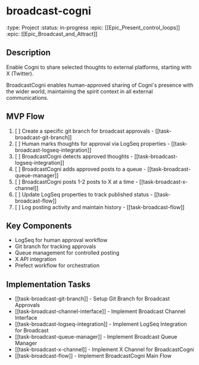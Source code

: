 # broadcast-cogni
:type: Project
:status: in-progress
:epic: [[Epic_Present_control_loops]]
:epic: [[Epic_Broadcast_and_Attract]]

## Description
Enable Cogni to share selected thoughts to external platforms, starting with X (Twitter).

BroadcastCogni enables human-approved sharing of Cogni's presence with the wider world, maintaining the spirit context in all external communications.

## MVP Flow
1. [ ] Create a specific git branch for broadcast approvals - [[task-broadcast-git-branch]]
2. [ ] Human marks thoughts for approval via LogSeq properties - [[task-broadcast-logseq-integration]]
3. [ ] BroadcastCogni detects approved thoughts - [[task-broadcast-logseq-integration]]
4. [ ] BroadcastCogni adds approved posts to a queue - [[task-broadcast-queue-manager]]
5. [ ] BroadcastCogni posts 1-2 posts to X at a time - [[task-broadcast-x-channel]]
6. [ ] Update LogSeq properties to track published status - [[task-broadcast-flow]]
7. [ ] Log posting activity and maintain history - [[task-broadcast-flow]]

## Key Components
- LogSeq for human approval workflow
- Git branch for tracking approvals
- Queue management for controlled posting
- X API integration
- Prefect workflow for orchestration

## Implementation Tasks
- [[task-broadcast-git-branch]] - Setup Git Branch for Broadcast Approvals
- [[task-broadcast-channel-interface]] - Implement Broadcast Channel Interface
- [[task-broadcast-logseq-integration]] - Implement LogSeq Integration for Broadcast
- [[task-broadcast-queue-manager]] - Implement Broadcast Queue Manager
- [[task-broadcast-x-channel]] - Implement X Channel for BroadcastCogni
- [[task-broadcast-flow]] - Implement BroadcastCogni Main Flow 